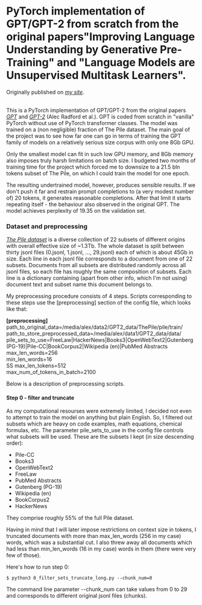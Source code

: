 # PyTorch implementation of GPT/GPT-2 from scratch from the original papers"Improving Language Understanding by Generative Pre-Training" and "Language Models are Unsupervised Multitask Learners".

Originally published on [*my site*](https://alexgrishin.ai/pytorch_implementation_of_gpt).
<br /><br />

This is a PyTorch implementation of GPT/GPT-2 from the original papers
[*GPT*](https://s3-us-west-2.amazonaws.com/openai-assets/research-covers/language-unsupervised/language_understanding_paper.pdf) 
  and [*GPT-2*](https://d4mucfpksywv.cloudfront.net/better-language-models/language_models_are_unsupervised_multitask_learners.pdf)
   (Alec Radford et al.).
  GPT is coded from scratch in "vanilla" PyTorch without use of PyTorch transformer classes.
  The model was trained on a (non negligible) fraction of The Pile dataset.
  The main goal of the project was to see how far one can go in terms of training the GPT family of models
  on a relatively serious size corpus with
  only one 8Gb GPU.

  Only the smallest model can fit in such low GPU memory,
  and 8Gb memory also imposes truly harsh limitations on batch size. I budgeted two months of training time for the project
which forced me to downsize to a 21.5 bln tokens subset of The Pile, on which I could train the model for one epoch.

The resulting undertrained model, however, produces sensible results. If we don't push it far and restrain prompt completions to (a very modest number of) 20 tokens, it generates reasonable completions. After that limit it starts repeating itself - the behaviour also observed in the original GPT. The model achieves perplexity of 19.35 on the validation set.

### Dataset and preprocessing

[*The Pile dataset*](https://arxiv.org/pdf/2101.00027.pdf) is a diverse collection
of 22 subsets of different origins with overall effective size of ~1.3Tb. The whole dataset is split between
thirty jsonl files (0.jsonl, 1.jsonl, ..., 29.jsonl) each of which is about 45Gb in size. Each line in each jsonl file
corresponds to a document from one of 22 subsets. Documents from all subsets are distributed randomly across all jsonl
files, so each file has roughly the same composition of subsets. Each line is a dictionary containing (apart from
other info, which I'm not using) document text and subset name this document belongs to.

My preprocessing procedure consists of 4 steps. Scripts corresponding to these steps use the \[preprocessing\]
section of the config file, which looks like that:

**\[preprocessing\]**<br>
path_to_original_data=/media/alex/data2/GPT2_data/ThePile/pile/train/<br>
path_to_store_preprocessed_data=/media/alex/data1/GPT2_data/data/<br>
pile_sets_to_use=FreeLaw|HackerNews|Books3|OpenWebText2|Gutenberg (PG-19)|Pile-CC|BookCorpus2|Wikipedia (en)|PubMed Abstracts<br>
max_len_words=256<br>
min_len_words=16<br>SS
max_len_tokens=512<br>
max_num_of_tokens_in_batch=2100<br>

Below is a description of preprocessing scripts.

#### Step 0 - filter and truncate

As my computational resourses were
extremely limited, I decided not even to attempt to train the model on anything but plain English. So, I
filtered out subsets which are heavy on code examples, math equations, chemical formulas, etc.
The parameter pile_sets_to_use in the config file controls what subsets will be used.
These are the subsets I kept (in size descending order):
<ul>
<li>Pile-CC</li>
<li>Books3</li>
<li>OpenWebText2</li>
<li>FreeLaw</li>
<li>PubMed Abstracts</li>
<li>Gutenberg (PG-19)</li>
<li>Wikipedia (en)</li>
<li>BookCorpus2</li>
<li>HackerNews</li>
</ul>

They comprise roughly 55% of the full Pile dataset.

Having in mind that I will later impose restrictions on context size in tokens,
I truncated documents with more than max_len_words (256 in my case) words, which was a substantial cut.
I also threw away all documents which had less than min_len_words (16 in my case) words in them (there were
very few of those).

Here's how to run step 0:
```
$ python3 0_filter_sets_truncate_long.py --chunk_num=0
```
The command line parameter --chunk_num can take values from 0 to 29 and corresponds to different
  original jsonl files (chunks).
